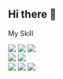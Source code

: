 ## Hi there 👋

My Skill <br>
<div>
<img src="https://img.shields.io/badge/java-007396?style=for-the-badge&logo=OpenJDK&logoColor=white"> 
<img src="https://img.shields.io/badge/Spring-6DB33F?style=for-the-badge&logo=Spring&logoColor=white">
<img src="https://img.shields.io/badge/nestjs-E0234E?style=for-the-badge&logo=nestjs&logoColor=white">
  
</div>
<div>
<img src="https://img.shields.io/badge/Javascript-333333?style=for-the-badge&logo=javascript&logoColor=white"/>
<img src="https://img.shields.io/badge/next.js-000000?style=for-the-badge&logo=next.js&logoColor=white"/>
</div>
<div>
<img src="https://img.shields.io/badge/HTML5-E34F26?style=for-the-badge&logo=html5&logoColor=white"/>
<img src="https://img.shields.io/badge/CSS3-1572B6?style=for-the-badge&logo=css3&logoColor=white"/>
<img src="https://img.shields.io/badge/thymeleaf-005F0F?style=for-the-badge&logo=thymeleaf&logoColor=white"/>
</div>





